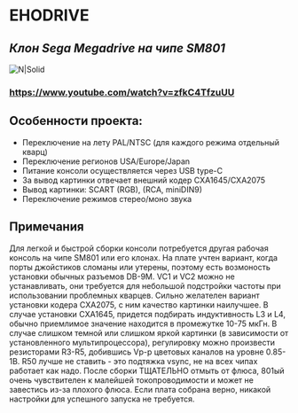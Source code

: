 # EHODRIVE
## _Клон Sega Megadrive на чипе SM801_

![N|Solid](https://i.ytimg.com/vi/zfkC4TfzuUU/maxresdefault.jpg)

### https://www.youtube.com/watch?v=zfkC4TfzuUU


## Особенности проекта:
- Переключение на лету PAL/NTSC (для каждого режима отдельный кварц)
- Переключение регионов USA/Europe/Japan
- Питание консоли осуществляется через USB type-C
- За вывод картинки отвечает внешний кодер CXA1645/CXA2075
- Вывод картинки: SCART (RGB), (RCA, miniDIN9)
- Переключение режимов стерео/моно звука

## Примечания
Для легкой и быстрой сборки консоли потребуется другая рабочая консоль на чипе SM801 или его клонах. На плате учтен вариант, когда порты джойстиков сломаны или утерены, поэтому есть возмоность установки обычных разъемов DB-9M. VC1 и VC2 можно не устанавливать, они требуется для небольшой подстройки частоты при использовании проблемных кварцев. Сильно желателен вариант установки кодера CXA2075, с ним качество картинки наилучшее. В случае установки CXA1645, придется подбирать индуктивность L3 и L4, обычно приемлимое значение находится в промежутке 10-75 мкГн. В случае слишком темной или слишком яркой картинки (в зависимости от установленного мультипроцессора), регулировку можно произвести резисторами R3-R5, добившись Vp-p цветовых каналов на уровне 0.85-1В. R50 лучше не ставить - это подтяжка vsync, не на всех чипах работает как надо. После сборки ТЩАТЕЛЬНО отмыть от флюса, 801ый очень чувствителен к малейшей токопроводимости и может не завестись из-за плохого флюса. Если плата собрана верно, никакой настройки для успешного запуска не требуется.
